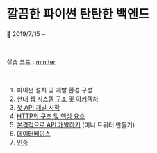 # 깔끔한 파이썬 탄탄한 백엔드

📖 2019/7/15 ~ 

<br>

실습 코드 : [miniter](https://github.com/s2zan/miniter)

<br>

1. 파이썬 설치 및 개발 환경 구성
2. [현대 웹 시스템 구조 및 아키텍처](https://github.com/s2zan/TIL/blob/master/python-backend/2-web-system-architecture.md)
3. [첫 API 개발 시작](https://github.com/s2zan/TIL/blob/master/python-backend/3-first-api-development.md)
4. [HTTP의 구조 및 핵심 요소](https://github.com/s2zan/TIL/blob/master/python-backend/4-http.md)
5. [본격적으로 API 개발하기](https://github.com/s2zan/TIL/blob/master/python-backend/5-api-development.md) (미니 트위터 만들기)
6. [데이터베이스](https://github.com/s2zan/TIL/blob/master/python-backend/6-database.md) 
7. [인증](https://github.com/s2zan/TIL/blob/master/python-backend/7-authentication.md)

